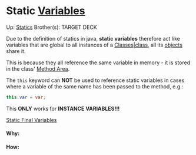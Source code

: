 # Static [Variables](variables)

Up: [Statics](statics)
Brother(s):
TARGET DECK

Due to the definition of statics in java, **static variables** therefore act like variables that are global to all instances of a [Classes|class](classes|class), all its [objects](objects) share it.

This is because they all reference the same variable in memory - it is stored in the class' [Method Area](method_area).

The `this` keyword can **NOT** be used to reference static variables in cases where a variable of the same name has been passed to the method, e.g.:

```java
this.var = var;
```

This **ONLY** works for **INSTANCE VARIABLES!!!**

[Static Final Variables](static_final_variables)


































#### Why:
#### How:









